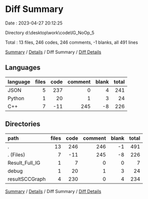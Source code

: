 # Diff Summary

Date : 2023-04-27 20:12:25

Directory d:\\desktop\\work\\code\\IG_NoOp_5

Total : 13 files,  246 codes, 246 comments, -1 blanks, all 491 lines

[Summary](results.md) / [Details](details.md) / Diff Summary / [Diff Details](diff-details.md)

## Languages
| language | files | code | comment | blank | total |
| :--- | ---: | ---: | ---: | ---: | ---: |
| JSON | 5 | 237 | 0 | 4 | 241 |
| Python | 1 | 20 | 1 | 3 | 24 |
| C++ | 7 | -11 | 245 | -8 | 226 |

## Directories
| path | files | code | comment | blank | total |
| :--- | ---: | ---: | ---: | ---: | ---: |
| . | 13 | 246 | 246 | -1 | 491 |
| . (Files) | 7 | -11 | 245 | -8 | 226 |
| Result_Full_IG | 1 | 7 | 0 | 0 | 7 |
| debug | 1 | 20 | 1 | 3 | 24 |
| resultSCCGraph | 4 | 230 | 0 | 4 | 234 |

[Summary](results.md) / [Details](details.md) / Diff Summary / [Diff Details](diff-details.md)